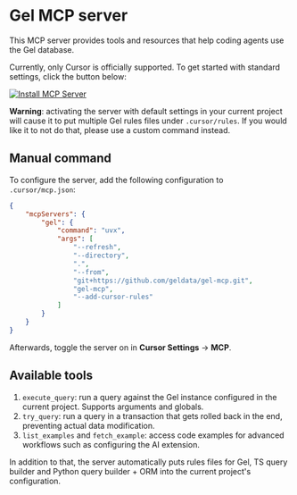 # Gel MCP server

This MCP server provides tools and resources that help coding agents use the Gel database.

Currently, only Cursor is officially supported. 
To get started with standard settings, click the button below:

[![Install MCP Server](https://cursor.com/deeplink/mcp-install-dark.svg)](https://cursor.com/install-mcp?name=gel&config=eyJjb21tYW5kIjoidXZ4IC0tcmVmcmVzaCAtLWRpcmVjdG9yeSAuIC0tZnJvbSBnaXQraHR0cHM6Ly9naXRodWIuY29tL2dlbGRhdGEvZ2VsLW1jcC5naXQgZ2VsLW1jcCJ9)

**Warning**: activating the server with default settings in your current project will cause it to put multiple Gel rules files under `.cursor/rules`.
If you would like it to not do that, please use a custom command instead.

## Manual command

To configure the server, add the following configuration to `.cursor/mcp.json`:

```json
{
    "mcpServers": {
        "gel": {
            "command": "uvx",
            "args": [
                "--refresh",
                "--directory",
                ".",
                "--from",
                "git+https://github.com/geldata/gel-mcp.git",
                "gel-mcp",
                "--add-cursor-rules"
            ]
        }
    }
}
```

Afterwards, toggle the server on in **Cursor Settings** -> **MCP**.

## Available tools

1. `execute_query`: run a query against the Gel instance configured in the current project. Supports arguments and globals.
2. `try_query`: run a query in a transaction that gets rolled back in the end, preventing actual data modification.
3. `list_examples` and `fetch_example`: access code examples for advanced workflows such as configuring the AI extension.

In addition to that, the server automatically puts rules files for Gel, TS query builder and Python query builder + ORM into the current project's configuration.

